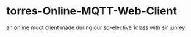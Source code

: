 # torres-Online-MQTT-Web-Client
an online mqqt client made during our sd-elective 1class with sir junrey
